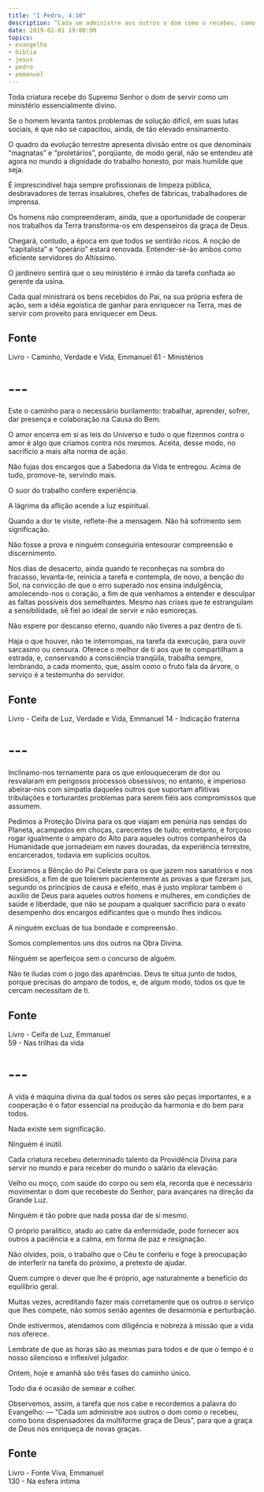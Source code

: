 ```yaml
---
title: "I Pedro, 4:10"
description: “Cada um administre aos outros o dom como o recebeu, como bons despenseiros da multiforme graça de Deus.”
date: 2019-02-01 19:00:00
topics: 
- evangelho
- biblia
- jesus
- pedro
- emmanuel
---
```


Toda criatura recebe do Supremo Senhor o dom de servir como um
ministério essencialmente divino.

Se o homem levanta tantos problemas de solução difícil, em suas lutas
sociais, é que não se capacitou, ainda, de tão elevado ensinamento.

O quadro da evolução terrestre apresenta divisão entre os que denominais
“magnatas” e “proletários”, porqüanto, de modo geral, não se entendeu até
agora no mundo a dignidade do trabalho honesto, por mais humilde que seja.

É imprescindível haja sempre profissionais de limpeza pública,
desbravadores de terras insalubres, chefes de fábricas, trabalhadores de
imprensa.

Os homens não compreenderam, ainda, que a oportunidade de cooperar
nos trabalhos da Terra transforma-os em despenseiros da graça de Deus.

Chegará, contudo, a época em que todos se sentirão ricos. A noção de
“capitalista” e “operário” estará renovada. Entender-se-ão ambos como
eficiente servidores do Altíssimo.

O jardineiro sentirá que o seu ministério é irmão da tarefa confiada ao
gerente da usina.

Cada qual ministrará os bens recebidos do Pai, na sua própria esfera de
ação, sem a idéia egoística de ganhar para enriquecer na Terra, mas de servir
com proveito para enriquecer em Deus.

## Fonte
Livro - Caminho, Verdade e Vida, Emmanuel
61 - Ministérios

# ---

Este o caminho para o necessário burilamento: trabalhar, aprender, sofrer, dar presença e
colaboração na Causa do Bem.

O amor encerra em si as leis do Universo e tudo o que fizermos contra o amor é algo que
criamos contra nós mesmos. Aceita, desse modo, no sacrifício a mais alta norma de ação.

Não fujas dos encargos que a Sabedoria da Vida te entregou. Acima de tudo, promove-te,
servindo mais.

O suor do trabalho confere experiência.

A lágrima da aflição acende a luz espiritual.

Quando a dor te visite, reflete-lhe a mensagem. Não há sofrimento sem significação.

Não fosse a prova e ninguém conseguiria entesourar compreensão e discernimento.

Nos dias de desacerto, ainda quando te reconheças na sombra do fracasso, levanta-te,
reinicia a tarefa e contempla, de novo, a benção do Sol, na convicção de que o erro superado
nos ensina indulgência, amolecendo-nos o coração, a fim de que venhamos a entender e
desculpar as faltas possíveis dos semelhantes. Mesmo nas crises que te estrangulam a
sensibilidade, sê fiel ao ideal de servir e não esmoreças.

Não espere por descanso eterno, quando não tiveres a paz dentro de ti.

Haja o que houver, não te interrompas, na tarefa da execução, para ouvir sarcasmo ou
censura. Oferece o melhor de ti aos que te compartilham a estrada, e, conservando a
consciência tranqüila, trabalha sempre, lembrando, a cada momento, que, assim como o
fruto fala da árvore, o serviço é a testemunha do servidor.

## Fonte
Livro - Ceifa de Luz, Verdade e Vida, Emmanuel
14 - Indicação fraterna

# ---

Inclinamo-nos ternamente para os que enlouqueceram de dor ou resvalaram em
perigosos processos obsessivos; no entanto, é imperioso abeirar-nos com
simpatia daqueles outros que suportam aflitivas tribulações e torturantes
problemas para serem fiéis aos compromissos que assumem.

Pedimos a Proteção Divina para os que viajam em penúria nas sendas do Planeta,
acampados em choças, carecentes de tudo; entretanto, é forçoso rogar igualmente
o amparo do Alto para aqueles outros companheiros da Humanidade que jornadeiam
em naves douradas, da experiência terrestre, encarcerados, todavia em suplícios
ocultos.

Exoramos a Bênção do Pai Celeste para os que jazem nos sanatórios e nos
presídios, a fim de que tolerem pacientemente as provas a que fizeram jus,
segundo os princípios de causa e efeito, mas é justo implorar também o auxílio
de Deus para aqueles outros homens e mulheres, em condições de saúde e
liberdade, que não se poupam a qualquer sacrifício para o exato desempenho dos
encargos edificantes que o mundo lhes indicou.

A ninguém excluas de tua bondade e compreensão.

Somos complementos uns dos outros na Obra Divina.

Ninguém se aperfeiçoa sem o concurso de alguém.

Não te iludas com o jogo das aparências. Deus te situa junto de todos, porque
precisas do amparo de todos, e, de algum modo, todos os que te cercam necessitam
de ti.

## Fonte
Livro - Ceifa de Luz, Emmanuel  
59 - Nas trilhas da vida

# ---

A vida é máquina divina da qual todos os seres são peças importantes, e a
cooperação é o fator essencial na produção da harmonia e do bem para todos.

Nada existe sem significação.

Ninguém é inútil.

Cada criatura recebeu determinado talento da Providência Divina para
servir no mundo e para receber do mundo o salário da elevação.

Velho ou moço, com saúde do corpo ou sem ela, recorda que é necessário
movimentar o dom que recebeste do Senhor, para avançares na direção da Grande
Luz.

Ninguém é tão pobre que nada possa dar de si mesmo.

O próprio paralítico, atado ao catre da enfermidade, pode fornecer aos
outros a paciência e a calma, em forma de paz e resignação.

Não olvides, pois, o trabalho que o Céu te conferiu e foge à preocupação de
interferir na tarefa do próximo, a pretexto de ajudar.

Quem cumpre o dever que lhe é próprio, age naturalmente a benefício do
equilíbrio geral.

Muitas vezes, acreditando fazer mais corretamente que os outros o serviço
que lhes compete, não somos senão agentes de desarmonia e perturbação.

Onde estivermos, atendamos com diligência e nobreza à missão que a vida
nos oferece.

Lembra­te de que as horas são as mesmas para todos e de que o tempo é o
nosso silencioso e inflexível julgador.

Ontem, hoje e amanhã são três fases do caminho único.

Todo dia é ocasião de semear e colher.

Observemos, assim, a tarefa que nos cabe e recordemos a palavra do
Evangelho: — “Cada um administre aos outros o dom como o recebeu, como bons
dispensadores da multiforme graça de Deus”, para que a graça de Deus nos
enriqueça de novas graças.

## Fonte
Livro - Fonte Viva, Emmanuel  
130 - Na esfera íntima

